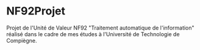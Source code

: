 # NF92Projet
Projet de l'Unité de Valeur NF92 "Traitement automatique de l'information" réalisé dans le cadre de mes études à l'Université de Technologie de Compiègne.
